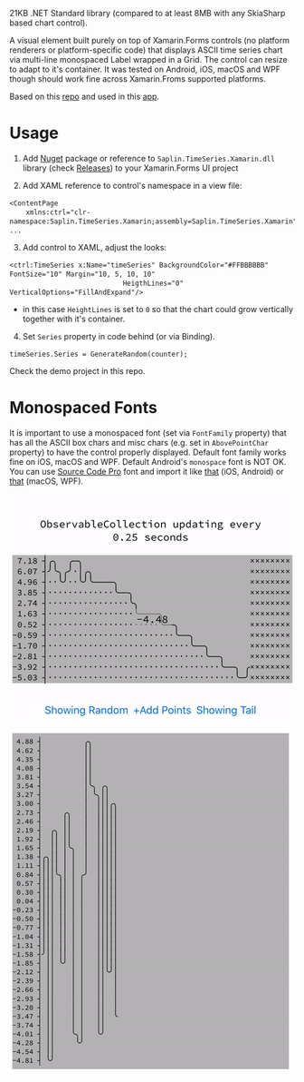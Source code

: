 21KB .NET Standard library (compared to at least 8MB with any SkiaSharp based chart control).

A visual element built purely on top of Xamarin.Forms controls (no platform renderers or platform-specific code) that displays ASCII time series chart via multi-line monospaced Label wrapped in a Grid. The control can resize to adapt to it's container. It was tested on Android, iOS, macOS and WPF though should work fine across Xamarin.Froms supported platforms.

Based on this [repo](https://github.com/maxim-saplin/AsciiTimeSeries) and used in this [app](https://play.google.com/store/apps/details?id=xcom.saplin.xOPS).


# Usage
1. Add [Nuget](https://www.nuget.org/packages/Saplin.TimeSeries.Xamarin/) package or reference to `Saplin.TimeSeries.Xamarin.dll` library (check [Releases](https://github.com/maxim-saplin/TimeSeries-Xamarin/releases)) to your Xamarin.Forms UI project

2. Add XAML reference to control's namespace in a view file:
```
<ContentPage 
    xmlns:ctrl="clr-namespace:Saplin.TimeSeries.Xamarin;assembly=Saplin.TimeSeries.Xamarin" ...
```

3. Add control to XAML, adjust the looks:
```
<ctrl:TimeSeries x:Name="timeSeries" BackgroundColor="#FFBBBBBB" FontSize="10" Margin="10, 5, 10, 10"
                            HeigthLines="0" VerticalOptions="FillAndExpand"/>
```
- in this case `HeightLines` is set to `0` so that the chart could grow vertically together with it's container.

4. Set `Series` property in code behind (or via Binding).
```
timeSeries.Series = GenerateRandom(counter);
```

Check the demo project in this repo.

# Monospaced Fonts
It is important to use a monospaced font (set via `FontFamily` property) that has all the ASCII box chars and misc chars (e.g. set in `AbovePointChar` property) to have the control properly displayed. Default font family works fine on iOS, macOS and WPF. Default Android's `monospace` font is NOT OK. You can use [Source Code Pro](https://github.com/maxim-saplin/TimeSeries-Xamarin/blob/master/Saplin.TimeSeries.XamarinDemo/SourceCodePro-Regular.ttf) font and import it like [that](https://docs.microsoft.com/en-us/xamarin/xamarin-forms/user-interface/text/fonts#use-a-custom-font) (iOS, Android) or [that](http://saplin.blogspot.com/2018/12/xamarinforms-custom-fonts-with-android.html) (macOS, WPF).

![UI](https://github.com/maxim-saplin/TimeSeries-Xamarin/blob/master/TimeSeries-Xamarin.gif?raw=true)
